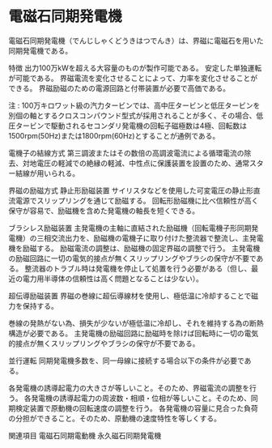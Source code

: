 # 電磁石同期発電機

電磁石同期発電機（でんじしゃくどうきはつでんき）は、界磁に電磁石を用いた同期発電機である。

特徴
出力100万kWを超える大容量のものが製作可能である。
安定した単独運転が可能である。
界磁電流を変化させることによって、力率を変化させることができる。
界磁励磁のための電源回路と付帯装置が必要で高価である。

注 : 100万キロワット級の汽力タービンでは、高中圧タービンと低圧タービンを別個の軸とするクロスコンパウンド型式が採用されることが多く、その場合、低圧タービンで駆動されるセコンダリ発電機の回転子磁極数は4極、回転数は1500rpm(50Hz)または1800rpm(60Hz)とすることが通例である。

電機子の結線方式
第三調波またはその数倍の高調波電流による循環電流の除去、対地電圧の軽減での絶縁の軽減、中性点に保護装置を設置のため、通常スター結線が用いられる。

界磁の励磁方式
静止形励磁装置
サイリスタなどを使用した可変電圧の静止形直流電源でスリップリングを通じて励磁する。
回転形励磁機に比べ信頼性が高く保守が容易で、励磁機を含めた発電機の軸長を短くできる。

ブラシレス励磁装置
主発電機の主軸に直結された励磁機（回転電機子形同期発電機）の三相交流出力を、励磁機の電機子に取り付けた整流器で整流し、主発電機を励磁する。
励磁電流の調整は、励磁機の固定界磁の調整で行う。
主発電機の励磁回路に一切の電気的接点が無くスリップリングやブラシの保守が不要である。
整流器のトラブル時は発電機を停止して処置を行う必要がある（但し、最近の電力用半導体の信頼性は高く問題となることは少ない）。

超伝導励磁装置
界磁の巻線に超伝導線材を使用し、極低温に冷却することで磁力を保持する。

巻線の発熱がない為、損失が少ないが極低温に冷却し、それを維持する為の断熱構造が必要である。
主発電機の励磁回路に励磁時を除けば回転時に一切の電気的接点が無くスリップリングやブラシの保守が不要である。

並行運転
同期発電機多数を、同一母線に接続する場合以下の条件が必要である。

各発電機の誘導起電力の大きさが等しいこと。そのため、界磁電流の調整を行う。
各発電機の誘導起電力の周波数・相順・位相が等しいこと。そのため、同期検定装置で原動機の回転速度の調整を行う。
各発電機の容量に見合った負荷の分担ができること。そのため、原動機の速度特性を等しくする。

関連項目
電磁石同期電動機
永久磁石同期発電機